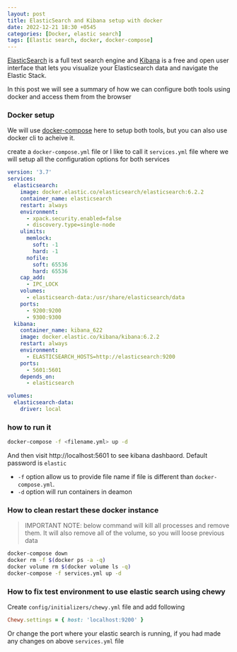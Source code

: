 ```yaml
---
layout: post
title: ElasticSearch and Kibana setup with docker
date: 2022-12-21 18:30 +0545
categories: [Docker, elastic search]
tags: [Elastic search, docker, docker-compose]
---
```



[ElasticSearch](https://www.elastic.co/) is a full text search engine and [Kibana](https://www.elastic.co/kibana/) is a free and open user interface that lets you visualize your Elasticsearch data and navigate the Elastic Stack.

In this post we will see a summary of how we can configure both tools using docker and access them from the browser

### Docker setup

We will use [docker-compose](https://docs.docker.com/compose/) here to setup both tools, but you can also use docker cli to acheive it.

create a `docker-compose.yml` file or I like to call it `services.yml` file where we will setup all the configuration options for both services

```yml
version: '3.7'
services:
  elasticsearch:
    image: docker.elastic.co/elasticsearch/elasticsearch:6.2.2
    container_name: elasticsearch
    restart: always
    environment:
      - xpack.security.enabled=false
      - discovery.type=single-node
    ulimits:
      memlock:
        soft: -1
        hard: -1
      nofile:
        soft: 65536
        hard: 65536
    cap_add:
      - IPC_LOCK
    volumes:
      - elasticsearch-data:/usr/share/elasticsearch/data
    ports:
      - 9200:9200
      - 9300:9300
  kibana:
    container_name: kibana_622
    image: docker.elastic.co/kibana/kibana:6.2.2
    restart: always
    environment:
      - ELASTICSEARCH_HOSTS=http://elasticsearch:9200
    ports:
      - 5601:5601
    depends_on:
      - elasticsearch

volumes:
  elasticsearch-data:
    driver: local
```

### how to run it

```sh
docker-compose -f <filename.yml> up -d
```

And then visit http://localhost:5601 to see kibana dashbaord. Default password is `elastic`

- `-f` option allow us to provide file name if file is different than `docker-compose.yml`.
- `-d` option will run containers in deamon

### How to clean restart these docker instance

> IMPORTANT NOTE: below command will kill all processes and remove them. It will also remove all of the volume, so you will loose previous data

```sh
docker-compose down
docker rm -f $(docker ps -a -q)
docker volume rm $(docker volume ls -q)
docker-compose -f services.yml up -d
```

### How to fix test environment to use elastic search using chewy

Create `config/initializers/chewy.yml` file and add following

```ruby
Chewy.settings = { host: 'localhost:9200' }
```

Or change the port where your elastic search is running, if you had made any changes on above `services.yml` file
